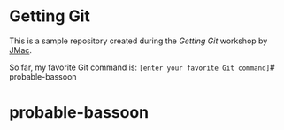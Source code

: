 # Getting Git

This is a sample repository created during the *Getting Git* workshop by [JMac](https://twitter.com/gonedark).

So far, my favorite Git command is: `[enter your favorite Git command]`# probable-bassoon
# probable-bassoon
